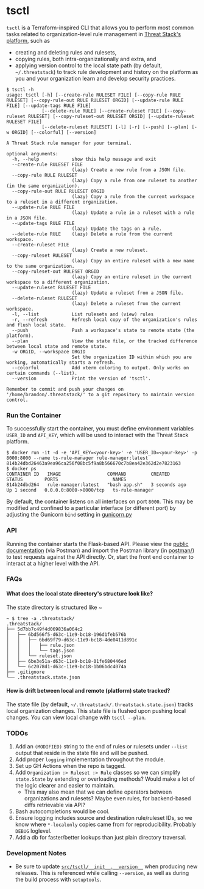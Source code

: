 tsctl
=====

`tsctl` is a Terraform-inspired CLI that allows you to perform most common tasks related to organization-level rule management in [Threat Stack's platform](https://www.threatstack.com/), such as

* creating and deleting rules and rulesets,
* copying rules, both intra-organizationally and extra, and
* applying version control to the local state path (by default, `~/.threatstack`) to track rule development and history on the platform as you and your organization learn and develop security practices.

```text
$ tsctl -h
usage: tsctl [-h] [--create-rule RULESET FILE] [--copy-rule RULE RULESET] [--copy-rule-out RULE RULESET ORGID] [--update-rule RULE FILE] [--update-tags RULE FILE]
             [--delete-rule RULE] [--create-ruleset FILE] [--copy-ruleset RULESET] [--copy-ruleset-out RULESET ORGID] [--update-ruleset RULESET FILE]
             [--delete-ruleset RULESET] [-l] [-r] [--push] [--plan] [-w ORGID] [--colorful] [--version]

A Threat Stack rule manager for your terminal.

optional arguments:
  -h, --help            show this help message and exit
  --create-rule RULESET FILE
                        (lazy) Create a new rule from a JSON file.
  --copy-rule RULE RULESET
                        (lazy) Copy a rule from one ruleset to another (in the same organization).
  --copy-rule-out RULE RULESET ORGID
                        (lazy) Copy a rule from the current workspace to a ruleset in a different organization.
  --update-rule RULE FILE
                        (lazy) Update a rule in a ruleset with a rule in a JSON file.
  --update-tags RULE FILE
                        (lazy) Update the tags on a rule.
  --delete-rule RULE    (lazy) Delete a rule from the current workspace.
  --create-ruleset FILE
                        (lazy) Create a new ruleset.
  --copy-ruleset RULESET
                        (lazy) Copy an entire ruleset with a new name to the same organization.
  --copy-ruleset-out RULESET ORGID
                        (lazy) Copy an entire ruleset in the current workspace to a different organization.
  --update-ruleset RULESET FILE
                        (lazy) Update a ruleset from a JSON file.
  --delete-ruleset RULESET
                        (lazy) Delete a ruleset from the current workspace.
  -l, --list            List rulesets and (view) rules
  -r, --refresh         Refresh local copy of the organization's rules and flush local state.
  --push                Push a workspace's state to remote state (the platform).
  --plan                View the state file, or the tracked difference between local state and remote state.
  -w ORGID, --workspace ORGID
                        Set the organization ID within which you are working, automatically starts a refresh.
  --colorful            Add xterm coloring to output. Only works on certain commands (--list).
  --version             Print the version of 'tsctl'.

Remember to commit and push your changes on '/home/brandon/.threatstack/' to a git repository to maintain version control.

```

### Run the Container

To successfully start the container, you must define environment variables `USER_ID` and `API_KEY`, which will be used to interact with the Threat Stack platform.
```shell
$ docker run -it -d -e 'API_KEY=<your-key>' -e 'USER_ID=<your-key>' -p 8000:8000 --name ts-rule-manager rule-manager:latest
814b24dbd26463a9ea96ca256f08bc5f9a8b566670c7b8ea42e362d2e7823163
$ docker ps
CONTAINER ID   IMAGE                 COMMAND         CREATED         STATUS        PORTS                    NAMES
814b24dbd264   rule-manager:latest   "bash app.sh"   3 seconds ago   Up 1 second   0.0.0.0:8000->8000/tcp   ts-rule-manager

```
By default, the container listens on all interfaces on port `8000`. This may be modified and confined to a particular interface (or different port) by adjusting the Gunicorn `bind` setting in [gunicorn.py](src/api/gunicorn.py#L28)

### API

Running the container starts the Flask-based API. Please view the [public documentation](https://documenter.getpostman.com/view/8527107/TzXtHfYj) (via Postman) and import the Postman library (in [postman/](postman/tsctl%20backend%20Flask%20API.postman_collection.json)) to test requests against the API directly. Or, start the front end container to interact at a higher level with the API.

### FAQs

#### What does the local state directory's structure look like?

The state directory is structured like ~
```text
~ $ tree -a .threatstack/
.threatstack/
├── 5d7bb7c49f4d069836a064c2
│   ├── 6bd566f5-d63c-11e9-bc18-196d1feb576b
│   │   ├── 6bd69f79-d63c-11e9-bc18-4de0411d891c
│   │   │   ├── rule.json
│   │   │   └── tags.json
│   │   └── ruleset.json
│   ├── 6be3e51a-d63c-11e9-bc18-01fe680446ed
│   └── 6c2078d1-d63c-11e9-bc18-1b06bdc4074a
├── .gitignore
└── .threatstack.state.json
```

#### How is drift between local and remote (platform) state tracked?

The state file (by default, `~/.threatstack/.threatstack.state.json`) tracks local organization changes. This state file is flushed upon pushing local changes. You can view local change with `tsctl --plan`.

### TODOs

1. Add an `(MODIFIED)` string to the end of rules or rulesets under `--list` output that reside in the state file and will be pushed.
2. Add proper `logging` implementation throughout the module.
3. Set up GH Actions when the repo is tagged.
4. Add `Organization :> Ruleset :> Rule` classes so we can simplify `state.State` by extending or overloading methods? Would make a lot of the logic clearer and easier to maintain.
    - This may also mean that we can define operators between organizations and rulesets? Maybe even rules, for backend-based diffs retrievable via API?
5. Bash autocompletions would be cool.
6. Ensure logging includes source and destination rule/ruleset IDs, so we know where `*-localonly` copies came from for reproducibility. Probably `DEBUG` loglevel.
7. Add a db for faster/better lookups than just plain directory traversal.

### Development Notes

* Be sure to update [`src/tsctl/__init__.__version__`](src/tsctl/__init__.py) when producing new releases. This is referenced while calling `--version`, as well as during the build process with `setuptools`.